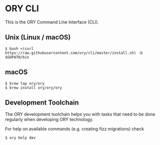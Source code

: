 # ORY CLI

This is the ORY Command Line Interface (CLI).

## Unix (Linux / macOS)

```shell-session
$ bash <(curl https://raw.githubusercontent.com/ory/cli/master/install.sh) -b $GOPATH/bin
```

## macOS

```shell-session
$ brew tap ory/ory
$ brew install ory/ory/ory
```

## Development Toolchain

The ORY development toolchain helps you with tasks that need to be done regularly when developing
ORY technology.

For help on available commands (e.g. creating fizz migrations) check

```
$ ory help dev
```

